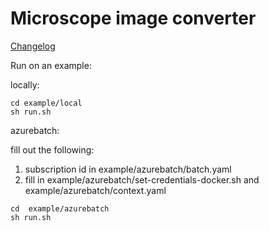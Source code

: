 # Microscope image converter


[Changelog](CHANGELOG.md)

Run on an example:


locally:
```
cd example/local
sh run.sh
```


azurebatch:

fill out the following:
1. subscription id in example/azurebatch/batch.yaml
2. fill in example/azurebatch/set-credentials-docker.sh and example/azurebatch/context.yaml

```
cd  example/azurebatch
sh run.sh
```
